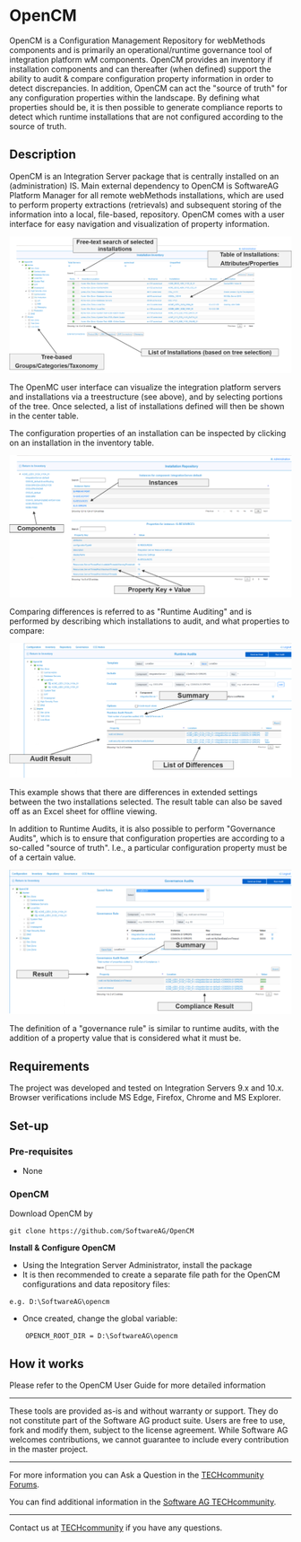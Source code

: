 # OpenCM
OpenCM is a Configuration Management Repository for webMethods components and is primarily an operational/runtime governance tool of integration platform wM components. OpenCM provides an inventory if installation components and can thereafter (when defined) support the ability to audit & compare configuration property information in order to detect discrepancies. In addition, OpenCM can act the "source of truth" for any configuration properties within the landscape. By defining what properties should be, it is then possible to generate compliance reports to detect which runtime installations that are not configured according to the source of truth.

## Description
OpenCM is an Integration Server package that is centrally installed on an (administration) IS. Main external dependency to OpenCM is SoftwareAG Platform Manager for all remote webMethods installations, which are used to perform property extractions (retrievals) and subsequent storing of the information into a local, file-based, repository. OpenCM comes with a user interface for easy navigation and visualization of property information.

![Alt text](/github_images/Inventory.png?raw=true "OpenCM User Interface")

The OpenMC user interface can visualize the integration platform servers and installations via a treestructure (see above), and by selecting portions of the tree. Once selected, a list of installations defined will then be shown in the center table.

The configuration properties of an installation can be inspected by clicking on an installation in the inventory table. 

![Alt text](/github_images/Repository.png?raw=true "OpenCM User Interface")

Comparing differences is referred to as "Runtime Auditing" and is performed by describing which installations to audit, and what properties to compare:

![Alt text](/github_images/RuntimeAudit.png?raw=true "OpenCM Auditing")

This example shows that there are differences in extended settings between the two installations selected. The result table can also be saved off as an Excel sheet for offline viewing.

In addition to Runtime Audits, it is also possible to perform "Governance Audits", which is to ensure that configuration properties are according to a so-called "source of truth". I.e., a particular configuration property must be of a certain value.

![Alt text](/github_images/GovernanceAudit.png?raw=true "OpenCM Auditing")

The definition of a "governance rule" is similar to runtime audits, with the addition of a property value that is considered what it must be.

## Requirements

The project was developed and tested on Integration Servers 9.x and 10.x. Browser verifications include MS Edge, Firefox, Chrome and MS Explorer.
 
## Set-up

### Pre-requisites

* None

### OpenCM 
Download OpenCM by
```
git clone https://github.com/SoftwareAG/OpenCM
```
 
**Install & Configure OpenCM** 

* Using the Integration Server Administrator, install the package 
* It is then recommended to create a separate file path for the OpenCM configurations and data repository files:
```
e.g. D:\SoftwareAG\opencm

```
* Once created, change the global variable:
```
	OPENCM_ROOT_DIR = D:\SoftwareAG\opencm
```

## How it works
Please refer to the OpenCM User Guide for more detailed information
	
______________________
These tools are provided as-is and without warranty or support. They do not constitute part of the Software AG product suite. Users are free to use, fork and modify them, subject to the license agreement. While Software AG welcomes contributions, we cannot guarantee to include every contribution in the master project.	
______________________
For more information you can Ask a Question in the [TECHcommunity Forums](http://tech.forums.softwareag.com/techjforum/forums/list.page?product=webmethods).

You can find additional information in the [Software AG TECHcommunity](http://techcommunity.softwareag.com/home/-/product/name/webmethods).
______________________
Contact us at [TECHcommunity](mailto:technologycommunity@softwareag.com?subject=Github/SoftwareAG) if you have any questions.
